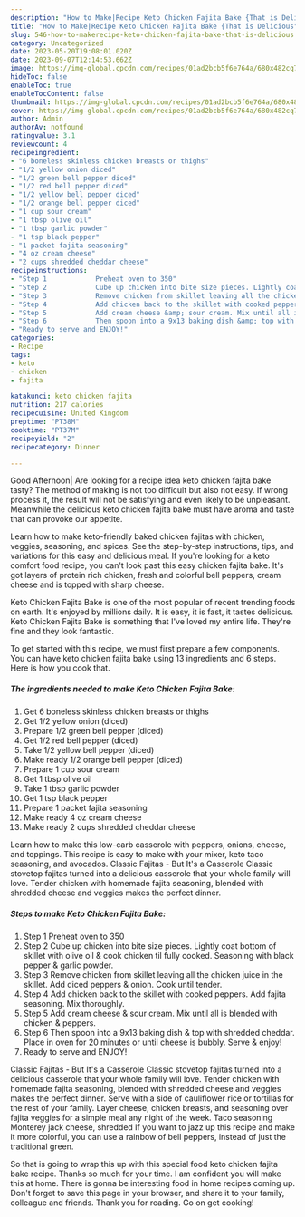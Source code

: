 ```yaml
---
description: "How to Make|Recipe Keto Chicken Fajita Bake {That is Delicious"
title: "How to Make|Recipe Keto Chicken Fajita Bake {That is Delicious"
slug: 546-how-to-makerecipe-keto-chicken-fajita-bake-that-is-delicious
category: Uncategorized
date: 2023-05-20T19:08:01.020Z
date: 2023-09-07T12:14:53.662Z
image: https://img-global.cpcdn.com/recipes/01ad2bcb5f6e764a/680x482cq70/keto-chicken-fajita-bake-recipe-main-photo.jpg
hideToc: false
enableToc: true
enableTocContent: false
thumbnail: https://img-global.cpcdn.com/recipes/01ad2bcb5f6e764a/680x482cq70/keto-chicken-fajita-bake-recipe-main-photo.jpg
cover: https://img-global.cpcdn.com/recipes/01ad2bcb5f6e764a/680x482cq70/keto-chicken-fajita-bake-recipe-main-photo.jpg
author: Admin
authorAv: notfound
ratingvalue: 3.1
reviewcount: 4
recipeingredient:
- "6 boneless skinless chicken breasts or thighs"
- "1/2 yellow onion diced"
- "1/2 green bell pepper diced"
- "1/2 red bell pepper diced"
- "1/2 yellow bell pepper diced"
- "1/2 orange bell pepper diced"
- "1 cup sour cream"
- "1 tbsp olive oil"
- "1 tbsp garlic powder"
- "1 tsp black pepper"
- "1 packet fajita seasoning"
- "4 oz cream cheese"
- "2 cups shredded cheddar cheese"
recipeinstructions:
- "Step 1            Preheat oven to 350"
- "Step 2            Cube up chicken into bite size pieces. Lightly coat bottom of skillet with olive oil &amp; cook chicken til fully cooked. Seasoning with black pepper &amp; garlic powder."
- "Step 3            Remove chicken from skillet leaving all the chicken juice in the skillet. Add diced peppers &amp; onion. Cook until tender."
- "Step 4            Add chicken back to the skillet with cooked peppers. Add fajita seasoning. Mix thoroughly."
- "Step 5            Add cream cheese &amp; sour cream. Mix until all is blended with chicken &amp; peppers."
- "Step 6            Then spoon into a 9x13 baking dish &amp; top with shredded cheddar. Place in oven for 20 minutes or until cheese is bubbly. Serve &amp; enjoy!"
- "Ready to serve and ENJOY!"
categories:
- Recipe
tags:
- keto
- chicken
- fajita

katakunci: keto chicken fajita 
nutrition: 217 calories
recipecuisine: United Kingdom
preptime: "PT38M"
cooktime: "PT37M"
recipeyield: "2"
recipecategory: Dinner

---
```



Good Afternoon| Are looking for a recipe idea keto chicken fajita bake tasty? The method of making is not too difficult but also not easy. If wrong process it, the result will not be satisfying and even likely to be unpleasant. Meanwhile the delicious keto chicken fajita bake must have aroma and taste that can provoke our appetite.





Learn how to make keto-friendly baked chicken fajitas with chicken, veggies, seasoning, and spices. See the step-by-step instructions, tips, and variations for this easy and delicious meal. If you&#39;re looking for a keto comfort food recipe, you can&#39;t look past this easy chicken fajita bake. It&#39;s got layers of protein rich chicken, fresh and colorful bell peppers, cream cheese and is topped with sharp cheese.

Keto Chicken Fajita Bake is one of the most popular of recent trending foods on earth. It's enjoyed by millions daily. It is easy, it is fast, it tastes delicious. Keto Chicken Fajita Bake is something that I've loved my entire life. They're fine and they look fantastic.


To get started with this recipe, we must first prepare a few components. You can have keto chicken fajita bake using 13 ingredients and 6 steps. Here is how you cook that.

<!--inarticleads1-->

##### The ingredients needed to make Keto Chicken Fajita Bake:

1. Get 6 boneless skinless chicken breasts or thighs
1. Get 1/2 yellow onion (diced)
1. Prepare 1/2 green bell pepper (diced)
1. Get 1/2 red bell pepper (diced)
1. Take 1/2 yellow bell pepper (diced)
1. Make ready 1/2 orange bell pepper (diced)
1. Prepare 1 cup sour cream
1. Get 1 tbsp olive oil
1. Take 1 tbsp garlic powder
1. Get 1 tsp black pepper
1. Prepare 1 packet fajita seasoning
1. Make ready 4 oz cream cheese
1. Make ready 2 cups shredded cheddar cheese


Learn how to make this low-carb casserole with peppers, onions, cheese, and toppings. This recipe is easy to make with your mixer, keto taco seasoning, and avocados. Classic Fajitas - But It&#39;s a Casserole Classic stovetop fajitas turned into a delicious casserole that your whole family will love. Tender chicken with homemade fajita seasoning, blended with shredded cheese and veggies makes the perfect dinner. 

<!--inarticleads2-->

##### Steps to make Keto Chicken Fajita Bake:

1. Step 1            Preheat oven to 350
1. Step 2            Cube up chicken into bite size pieces. Lightly coat bottom of skillet with olive oil &amp; cook chicken til fully cooked. Seasoning with black pepper &amp; garlic powder.
1. Step 3            Remove chicken from skillet leaving all the chicken juice in the skillet. Add diced peppers &amp; onion. Cook until tender.
1. Step 4            Add chicken back to the skillet with cooked peppers. Add fajita seasoning. Mix thoroughly.
1. Step 5            Add cream cheese &amp; sour cream. Mix until all is blended with chicken &amp; peppers.
1. Step 6            Then spoon into a 9x13 baking dish &amp; top with shredded cheddar. Place in oven for 20 minutes or until cheese is bubbly. Serve &amp; enjoy!
1. Ready to serve and ENJOY!

Classic Fajitas - But It&#39;s a Casserole Classic stovetop fajitas turned into a delicious casserole that your whole family will love. Tender chicken with homemade fajita seasoning, blended with shredded cheese and veggies makes the perfect dinner. Serve with a side of cauliflower rice or tortillas for the rest of your family. Layer cheese, chicken breasts, and seasoning over fajita veggies for a simple meal any night of the week. Taco seasoning Monterey jack cheese, shredded If you want to jazz up this recipe and make it more colorful, you can use a rainbow of bell peppers, instead of just the traditional green. 

So that is going to wrap this up with this special food keto chicken fajita bake recipe. Thanks so much for your time. I am confident you will make this at home. There is gonna be interesting food in home recipes coming up. Don't forget to save this page in your browser, and share it to your family, colleague and friends. Thank you for reading. Go on get cooking!
